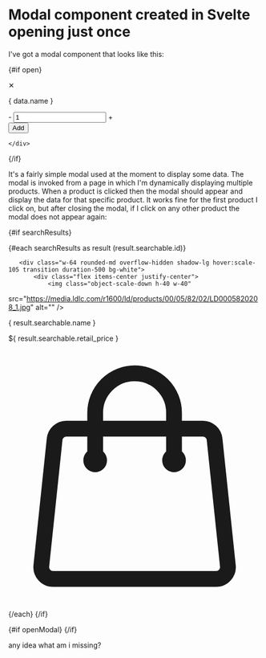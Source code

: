 
# Modal component created in Svelte opening just once

I've got a modal component that looks like this:
<script>
    export let open = false;
    export let data = {};
    export let modalID = undefined;

    const closeModal = () => {
        console.log("closing modal...")
        open = false;

        // reset all fields
        data = {};
    }

    $: console.log(open)


</script>

{#if open}
<div class="modal" id="product-modal-{modalID}" class:modal-open={open}>
    <div class="modal-box relative w-56">
        <label for="product-modal-{modalID}" class="btn btn-sm btn-circle absolute right-2 top-2" on:click={closeModal}>✕</label>
        <div class="bg-white">
            <div class="flex items-center justify-center">
                <img class="object-scale-down h-40 w-40"
                     src="https://media.ldlc.com/r1600/ld/products/00/05/82/02/LD0005820208_1.jpg" alt=""
                />
            </div>
            <div class="py-2 px-2 bg-white">
                <p class="text-md font-semibold block text-gray-600">
                    { data.name }
                </p>
                <div class="flex flex-row py-4">
                    <div class="pr-8 pt-2 flex justify-between">
                        <span class="font-semibold">-</span>
                        <input type="text" class="focus:outline-none bg-gray-100 border h-6 w-8 rounded text-sm px-2 mx-2" value="1">
                        <span class="font-semibold">+</span>
                    </div>
                    <button class="btn btn-primary btn-sm">Add</button>
                </div>
            </div>
        </div>


    </div>
</div>
    {/if}

It's a fairly simple modal used at the moment to display some data. The modal is invoked from a page in which I'm dynamically displaying multiple products. When a product is clicked then the modal should appear and display the data for that specific product. It works fine for the first product I click on, but after closing the modal, if I click on any other product the modal does not appear again:

<script>
    import { productSearch } from "../../lib/api/products.js";
    import ProductModal from "../../lib/components/ProductModal.svelte";

    let openModal = false;
    let productData = {}

    const openProductModal = (data) => {
        console.log(data);
        productData = data;
        openModal = !openModal;
        console.log(openModal)
    }


</script>
{#if searchResults}

   {#each searchResults as result (result.searchable.id)}

       <div class="w-64 rounded-md overflow-hidden shadow-lg hover:scale-105 transition duration-500 bg-white">
           <div class="flex items-center justify-center">
               <img class="object-scale-down h-40 w-40"                                          
 src="https://media.ldlc.com/r1600/ld/products/00/05/82/02/LD0005820208_1.jpg" alt=""
                                        />
           </div>
       <div class="py-4 px-4 bg-white">
       <p class="text-md font-semibold block text-gray-600 line-clamp-3 h-20 max-h-20">
           { result.searchable.name }
       </p>
       <div class="flex flex-row justify-between">
   <p class="text-lg font-semibold text-black cursor-auto my-3">${ result.searchable.retail_price }</p>
   <a href="#" on:click={openProductModal(result.searchable)} class="btn btn-circle btn-outline">
   <svg xmlns="http://www.w3.org/2000/svg" fill="none" viewBox="0 0 24 24" stroke-width="1.5" stroke="currentColor" class="w-6 h-6">
   <path stroke-linecap="round" stroke-linejoin="round" d="M15.75 10.5V6a3.75 3.75 0 10-7.5 0v4.5m11.356-1.993l1.263 12c.07.665-.45 1.243-1.119 1.243H4.25a1.125 1.125 0 01-1.12-1.243l1.264-12A1.125 1.125 0 015.513 7.5h12.974c.576 0 1.059.435 1.119 1.007zM8.625 10.5a.375.375 0 11-.75 0 .375.375 0 01.75 0zm7.5 0a.375.375 0 11-.75 0 .375.375 0 01.75 0z" />
   </svg>
</a>
        </div>
    </div>
</div>

{/each}
{/if}


{#if openModal}
<ProductModal open={openModal} data={productData} modalID={productData.id} />
{/if}

any idea what am i missing?

        